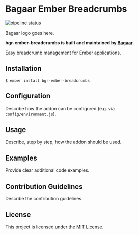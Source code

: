 # Bagaar Ember Breadcrumbs

[![pipeline status](https://git.bagaar.be/shelf/front-end/ember/bgr-ember-breadcrumbs/badges/develop/pipeline.svg)](https://git.bagaar.be/shelf/front-end/ember/bgr-ember-breadcrumbs/commits/develop)

Bagaar logo goes here.

**bgr-ember-breadcrumbs is built and maintained by [Bagaar](http://bagaar.be).**

Easy breadcrumb management for Ember applications.

## Installation

```shell
$ ember install bgr-ember-breadcrumbs
```

## Configuration

Describe how the addon can be configured (e.g. via `config/environment.js`).

## Usage

Describe, step by step, how the addon should be used.

## Examples

Provide clear additional code examples.

## Contribution Guidelines

Describe the contribution guidelines.

## License

This project is licensed under the [MIT License](./LICENSE.md).
